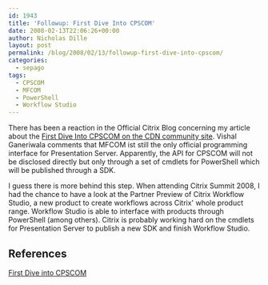 ```yaml
---
id: 1943
title: 'Followup: First Dive Into CPSCOM'
date: 2008-02-13T22:06:26+00:00
author: Nicholas Dille
layout: post
permalink: /blog/2008/02/13/followup-first-dive-into-cpscom/
categories:
  - sepago
tags:
  - CPSCOM
  - MFCOM
  - PowerShell
  - Workflow Studio
---
```

There has been a reaction in the Official Citrix Blog concerning my article about the [First Dive Into CPSCOM on the CDN community site](http://community.citrix.com/display/xa/First+Dive+into+CPSCOM). Vishal Ganeriwala comments that MFCOM ist still the only official programming interface for Presentation Server. Apparently, the API for CPSCOM will not be disclosed directly but only through a set of cmdlets for PowerShell which will be published through a SDK.

<!--more-->

I guess there is more behind this step. When attending Citrix Summit 2008, I had the chance to have a look at the Partner Preview of Citrix Workflow Studio, a new product to create workflows across Citrix' whole product range. Workflow Studio is able to interface with products through PowerShell (among others). Citrix is probably working hard on the cmdlets for Presentation Server to publish a new SDK and finish Workflow Studio.

## References

[First Dive into CPSCOM](/blog/2008/01/09/first-dive-into-cpscom/ "First Dive Into CPSCOM")
